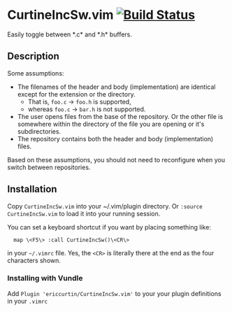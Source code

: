 # CurtineIncSw.vim [![Build Status](https://travis-ci.org/ericcurtin/CurtineIncSw.vim.svg?branch=master)](https://travis-ci.org/ericcurtin/CurtineIncSw.vim)
Easily toggle between \*.c\* and \*.h\* buffers.

## Description
Some assumptions: 

* The filenames of the header and body (implementation) are identical
except for the extension or the directory.
  - That is, `foo.c` -> `foo.h` is supported, 
  - whereas  `foo.c` -> `bar.h` is not supported.
* The user opens files from the base of the repository. Or the other file is
  somewhere within the directory of the file you are opening or it's
  subdirectories.
* The repository contains both the header and body (implementation) files.

Based on these assumptions, you should not need to reconfigure when you switch 
between repositories.

## Installation
Copy `CurtineIncSw.vim` into your ~/.vim/plugin directory.
Or `:source CurtineIncSw.vim` to load it into your running session.

You can set a keyboard shortcut if you want by placing something like: 
```
  map \<F5\> :call CurtineIncSw()\<CR\>
```
in your `~/.vimrc` file.  Yes, the `<CR>` is literally there at the end
as the four characters shown.

### Installing with Vundle
Add `Plugin 'ericcurtin/CurtineIncSw.vim'` to your your plugin definitions
in your `.vimrc`

